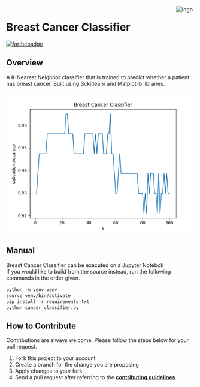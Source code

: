 <img src="https://github.com/ycaglar/.github/blob/master/badge.png" alt="logo" align="right" width="10%"/>

# Breast Cancer Classifier

[![forthebadge](https://forthebadge.com/images/badges/made-with-python.svg)](https://forthebadge.com)

## Overview

A K-Nearest Neighbor classifier that is trained to predict whether a patient has breast cancer. Built using Sckitlearn and Matplotlib libraries.

![Tux](/screenshots/screenshot.png)

## Manual

Breast Cancer Classifier can be executed on a Jupyter Notebok \
If you would like to build from the source instead, run the following commands in the order given.

```
python -m venv venv
source venv/bin/activate
pip install -r requirements.txt
python cancer_classifier.py
```

## How to Contribute

Contributions are always welcome. Please follow the steps below for your pull request.

1. Fork this project to your account
2. Create a branch for the change you are proposing
3. Apply changes to your fork
4. Send a pull request after referring to the **[contributing guidelines](https://github.com/ycaglar/.github/blob/master/CONTRIBUTING.md)**
